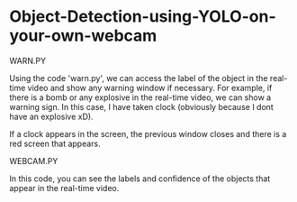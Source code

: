 # Object-Detection-using-YOLO-on-your-own-webcam

WARN.PY

Using the code 'warn.py', we can access the label of the object in the real-time video and show any warning window if necessary. For example, if there is a bomb or any explosive in the real-time video, we can show a warning sign. In this case, I have taken clock (obviously because I dont have an explosive xD). 

If a clock appears in the screen, the previous window closes and there is a red screen that appears.


WEBCAM.PY

In this code, you can see the labels and confidence of the objects that appear in the real-time video.
